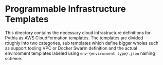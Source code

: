 # Programmable Infrastructure Templates

This directory contains the necessary cloud infrastructure definitions for Pythia as AWS CloudFormation templates. The templates are divided roughly into two categories, sub templates which define bigger wholes such as support tooling VPC or Docker Swarm definition and the actual environment templates labeled using `env-{environment type}.json` naming scheme.